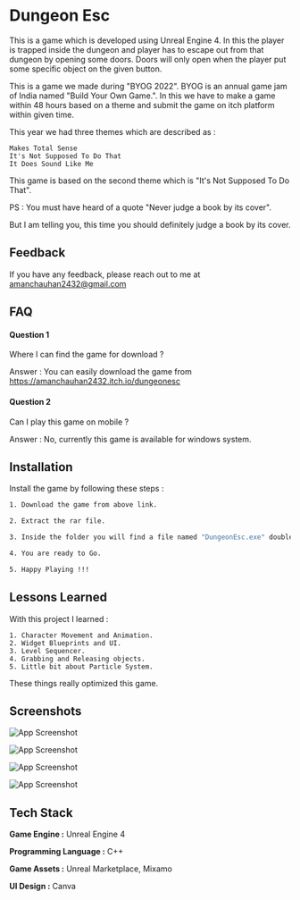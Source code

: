 # Dungeon Esc

This is a game which is developed using Unreal Engine 4. In this the player is trapped inside the dungeon and player has to escape out from that dungeon by opening some doors. Doors will only open when the player put some specific object on the given button.

This is a game we made during "BYOG 2022". BYOG is an annual game jam of India named "Build Your Own Game.". In this we have to make a game within 48 hours based on a theme and submit the game on itch platform within given time.

This year we had three themes which are described as :

    Makes Total Sense
    It's Not Supposed To Do That
    It Does Sound Like Me

This game is based on the second theme which is "It's Not Supposed To Do That".

PS : You must have heard of a quote "Never judge a book by its cover". 

But I am telling you, this time you should definitely judge a book by its cover.


## Feedback

If you have any feedback, please reach out to me at amanchauhan2432@gmail.com


## FAQ

#### Question 1
Where I can find the game for download ?

Answer : You can easily download the game from https://amanchauhan2432.itch.io/dungeonesc

#### Question 2
Can I play this game on mobile ?

Answer : No, currently this game is available for windows system.


## Installation

Install the game by following these steps :

```bash
1. Download the game from above link.

2. Extract the rar file.

3. Inside the folder you will find a file named "DungeonEsc.exe" double click on it.

4. You are ready to Go.

5. Happy Playing !!! 
```
    
## Lessons Learned

With this project I learned :

    1. Character Movement and Animation.
    2. Widget Blueprints and UI.
    3. Level Sequencer.
    4. Grabbing and Releasing objects.
    5. Little bit about Particle System.

These things really optimized this game.
## Screenshots

![App Screenshot](https://img.itch.zone/aW1hZ2UvMTY4MTkyNS85OTEwMzYxLnBuZw==/794x1000/e%2F6X5Q.png)

![App Screenshot](https://img.itch.zone/aW1hZ2UvMTY4MTkyNS85OTEwMzYyLnBuZw==/794x1000/KvXJEl.png)

![App Screenshot](https://img.itch.zone/aW1hZ2UvMTY4MTkyNS85OTEwMzY0LnBuZw==/794x1000/z4BsXf.png)

![App Screenshot](https://img.itch.zone/aW1hZ2UvMTY4MTkyNS85OTEwMzYzLnBuZw==/794x1000/%2FmdldI.png)

## Tech Stack

**Game Engine :** Unreal Engine 4

**Programming Language :** C++

**Game Assets :** Unreal Marketplace, Mixamo

**UI Design :** Canva
